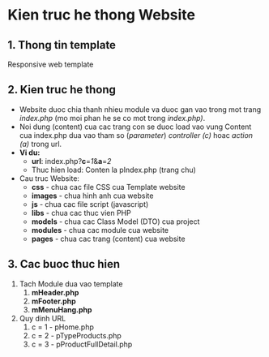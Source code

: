 # Kien truc he thong Website

## 1. Thong tin template

Responsive web template

## 2. Kien truc he thong
- Website duoc chia thanh nhieu module va duoc gan vao trong mot trang _index.php_ (mo moi phan he se co mot trong _index.php)_.
- Noi dung (content) cua cac trang con se duoc load vao vung Content cua index.php dua vao tham so (_parameter_) _controller (c)_ hoac _action (a)_ trong url.
- __Vi du:__ 
    - __url__: index.php?__c__=_1_&__a__=_2_
    - Thuc hien load: Conten la pIndex.php (trang chu)
- Cau truc Website:
    - __css__ - chua cac file CSS cua Template website
    - __images__ - chua hinh anh cua website
    - __js__ - chua cac file script (javascript)
    - __libs__ - chua cac thuc vien PHP
    - __models__ - chua cac Class Model (DTO) cua project
    - __modules__ - chua cac module cua website
    - __pages__ - chua cac trang (content) cua website

## 3. Cac buoc thuc hien
1. Tach Module dua vao template
    1. __mHeader.php__
    2. __mFooter.php__
    3. __mMenuHang.php__
2. Quy dinh URL
    1. c = 1 - pHome.php
    2. c = 2 - pTypeProducts.php
    3. c = 3 - pProductFullDetail.php